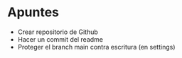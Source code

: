 # Apuntes

- Crear repositorio de Github
- Hacer un commit del readme
- Proteger el branch main contra escritura (en settings)